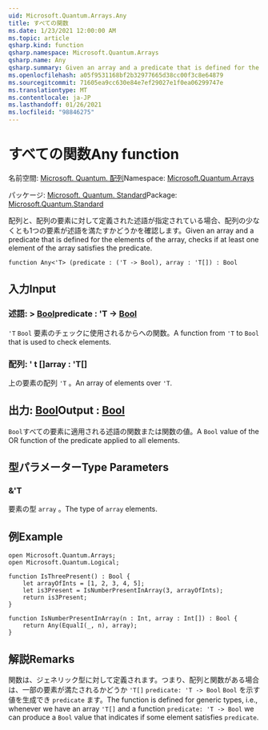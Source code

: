```yaml
---
uid: Microsoft.Quantum.Arrays.Any
title: すべての関数
ms.date: 1/23/2021 12:00:00 AM
ms.topic: article
qsharp.kind: function
qsharp.namespace: Microsoft.Quantum.Arrays
qsharp.name: Any
qsharp.summary: Given an array and a predicate that is defined for the elements of the array, checks if at least one element of the array satisfies the predicate.
ms.openlocfilehash: a05f9531168bf2b32977665d38cc00f3c8e64879
ms.sourcegitcommit: 71605ea9cc630e84e7ef29027e1f0ea06299747e
ms.translationtype: MT
ms.contentlocale: ja-JP
ms.lasthandoff: 01/26/2021
ms.locfileid: "98846275"
---
```

# <a name="any-function"></a><span data-ttu-id="1eab4-102">すべての関数</span><span class="sxs-lookup"><span data-stu-id="1eab4-102">Any function</span></span>

<span data-ttu-id="1eab4-103">名前空間: [Microsoft. Quantum. 配列](xref:Microsoft.Quantum.Arrays)</span><span class="sxs-lookup"><span data-stu-id="1eab4-103">Namespace: [Microsoft.Quantum.Arrays](xref:Microsoft.Quantum.Arrays)</span></span>

<span data-ttu-id="1eab4-104">パッケージ: [Microsoft. Quantum. Standard](https://nuget.org/packages/Microsoft.Quantum.Standard)</span><span class="sxs-lookup"><span data-stu-id="1eab4-104">Package: [Microsoft.Quantum.Standard](https://nuget.org/packages/Microsoft.Quantum.Standard)</span></span>


<span data-ttu-id="1eab4-105">配列と、配列の要素に対して定義された述語が指定されている場合、配列の少なくとも1つの要素が述語を満たすかどうかを確認します。</span><span class="sxs-lookup"><span data-stu-id="1eab4-105">Given an array and a predicate that is defined for the elements of the array, checks if at least one element of the array satisfies the predicate.</span></span>

```qsharp
function Any<'T> (predicate : ('T -> Bool), array : 'T[]) : Bool
```


## <a name="input"></a><span data-ttu-id="1eab4-106">入力</span><span class="sxs-lookup"><span data-stu-id="1eab4-106">Input</span></span>

### <a name="predicate--t---bool"></a><span data-ttu-id="1eab4-107">述語: > [Bool](xref:microsoft.quantum.lang-ref.bool)</span><span class="sxs-lookup"><span data-stu-id="1eab4-107">predicate : 'T -> [Bool](xref:microsoft.quantum.lang-ref.bool)</span></span>

<span data-ttu-id="1eab4-108">`'T` `Bool` 要素のチェックに使用されるからへの関数。</span><span class="sxs-lookup"><span data-stu-id="1eab4-108">A function from `'T` to `Bool` that is used to check elements.</span></span>


### <a name="array--t"></a><span data-ttu-id="1eab4-109">配列: ' t []</span><span class="sxs-lookup"><span data-stu-id="1eab4-109">array : 'T[]</span></span>

<span data-ttu-id="1eab4-110">上の要素の配列 `'T` 。</span><span class="sxs-lookup"><span data-stu-id="1eab4-110">An array of elements over `'T`.</span></span>



## <a name="output--bool"></a><span data-ttu-id="1eab4-111">出力: [Bool](xref:microsoft.quantum.lang-ref.bool)</span><span class="sxs-lookup"><span data-stu-id="1eab4-111">Output : [Bool](xref:microsoft.quantum.lang-ref.bool)</span></span>

<span data-ttu-id="1eab4-112">`Bool`すべての要素に適用される述語の関数または関数の値。</span><span class="sxs-lookup"><span data-stu-id="1eab4-112">A `Bool` value of the OR function of the predicate applied to all elements.</span></span>

## <a name="type-parameters"></a><span data-ttu-id="1eab4-113">型パラメーター</span><span class="sxs-lookup"><span data-stu-id="1eab4-113">Type Parameters</span></span>

### <a name="t"></a><span data-ttu-id="1eab4-114">&</span><span class="sxs-lookup"><span data-stu-id="1eab4-114">'T</span></span>

<span data-ttu-id="1eab4-115">要素の型 `array` 。</span><span class="sxs-lookup"><span data-stu-id="1eab4-115">The type of `array` elements.</span></span>

## <a name="example"></a><span data-ttu-id="1eab4-116">例</span><span class="sxs-lookup"><span data-stu-id="1eab4-116">Example</span></span>

```qsharp
open Microsoft.Quantum.Arrays;
open Microsoft.Quantum.Logical;

function IsThreePresent() : Bool {
    let arrayOfInts = [1, 2, 3, 4, 5];
    let is3Present = IsNumberPresentInArray(3, arrayOfInts);
    return is3Present;
}

function IsNumberPresentInArray(n : Int, array : Int[]) : Bool {
    return Any(EqualI(_, n), array);
}
```

## <a name="remarks"></a><span data-ttu-id="1eab4-117">解説</span><span class="sxs-lookup"><span data-stu-id="1eab4-117">Remarks</span></span>

<span data-ttu-id="1eab4-118">関数は、ジェネリック型に対して定義されます。つまり、配列と関数がある場合は、一部の要素が満たされるかどうか `'T[]` `predicate: 'T -> Bool` `Bool` を示す値を生成でき `predicate` ます。</span><span class="sxs-lookup"><span data-stu-id="1eab4-118">The function is defined for generic types, i.e., whenever we have an array `'T[]` and a function `predicate: 'T -> Bool` we can produce a `Bool` value that indicates if some element satisfies `predicate`.</span></span>